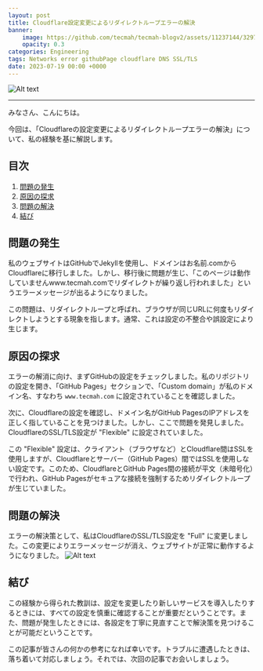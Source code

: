 ```yaml
---
layout: post
title: Cloudflare設定変更によるリダイレクトループエラーの解決
banner:
    image: https://github.com/tecmah/tecmah-blogv2/assets/11237144/32977341-319c-4e8d-8f2c-857c70c0d35f
    opacity: 0.3
categories: Engineering
tags: Networks error githubPage cloudflare DNS SSL/TLS
date: 2023-07-19 00:00 +0000
---
```

![Alt text](https://github.com/tecmah/tecmah-blogv2/assets/11237144/122e517d-1135-4a2d-81de-4804fffed657)

---

みなさん、こんにちは。

今回は、「Cloudflareの設定変更によるリダイレクトループエラーの解決」について、私の経験を基に解説します。

## 目次

1. [問題の発生](#問題の発生)
2. [原因の探求](#原因の探求)
3. [問題の解決](#問題の解決)
4. [結び](#結び)

## 問題の発生

私のウェブサイトはGitHubでJekyllを使用し、ドメインはお名前.comからCloudflareに移行しました。しかし、移行後に問題が生じ、「このページは動作していませんwww.tecmah.comでリダイレクトが繰り返し行われました」というエラーメッセージが出るようになりました。

この問題は、リダイレクトループと呼ばれ、ブラウザが同じURLに何度もリダイレクトしようとする現象を指します。通常、これは設定の不整合や誤設定により生じます。

## 原因の探求

エラーの解消に向け、まずGitHubの設定をチェックしました。私のリポジトリの設定を開き、「GitHub Pages」セクションで、「Custom domain」が私のドメイン名、すなわち `www.tecmah.com` に設定されていることを確認しました。

次に、Cloudflareの設定を確認し、ドメイン名がGitHub PagesのIPアドレスを正しく指していることを見つけました。しかし、ここで問題を発見しました。CloudflareのSSL/TLS設定が "Flexible" に設定されていました。

この "Flexible" 設定は、クライアント（ブラウザなど）とCloudflare間はSSLを使用しますが、Cloudflareとサーバー（GitHub Pages）間ではSSLを使用しない設定です。このため、CloudflareとGitHub Pages間の接続が平文（未暗号化）で行われ、GitHub Pagesがセキュアな接続を強制するためリダイレクトループが生じていました。


## 問題の解決

エラーの解決策として、私はCloudflareのSSL/TLS設定を "Full" に変更しました。この変更によりエラーメッセージが消え、ウェブサイトが正常に動作するようになりました。
![Alt text](https://github.com/tecmah/tecmah-blogv2/assets/11237144/70d168b9-ea30-429e-a7d7-dbce165ed45a)

## 結び

この経験から得られた教訓は、設定を変更したり新しいサービスを導入したりするときには、すべての設定を慎重に確認することが重要だということです。また、問題が発生したときには、各設定を丁寧に見直すことで解決策を見つけることが可能だということです。

この記事が皆さんの何かの参考になれば幸いです。トラブルに遭遇したときは、落ち着いて対応しましょう。それでは、次回の記事でお会いしましょう。


